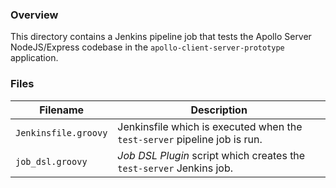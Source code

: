 ### Overview

This directory contains a Jenkins pipeline job that tests the Apollo Server NodeJS/Express codebase in the 
`apollo-client-server-prototype` application.

### Files

| Filename                  | Description                                                                           |
|---------------------------|---------------------------------------------------------------------------------------|
| `Jenkinsfile.groovy`      | Jenkinsfile which is executed when the `test-server` pipeline job is run.             |
| `job_dsl.groovy`          | *Job DSL Plugin* script which creates the `test-server` Jenkins job.                  |
